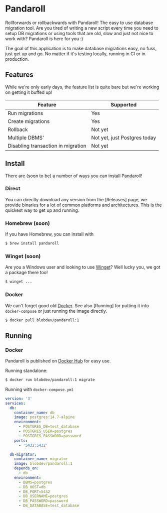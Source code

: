 # Pandaroll

Rollforwards or rollbackwards with Pandaroll! The easy to use database migration tool. Are you tired of writing a new script every time you need to setup DB migrations or using tools that are old, slow and just not nice to work with? Pandaroll is here for you :)

The goal of this application is to make database migrations easy, no fuss, just get up and go. No matter if it's testing locally, running in CI or in production.

## Features

While we're only early days, the feature list is quite bare but we're working on getting it buffed up!

| Feature                            | Supported                    |
|------------------------------------|------------------------------|
| Run migrations                     | Yes                          |
| Create migrations                  | Yes                          |
| Rollback                           | Not yet                      |
| Multiple DBMS'                     | Not yet, just Postgres today |
| Disabling transaction in migration | Not yet                      |

## Install

There are (soon to be) a number of ways you can install Pandaroll!

### Direct

You can directly download any version from the [Releases] page, we provide binaries for a lot of common platforms and architectures. This is the quickest way to get up and running.

### Homebrew (soon)

If you have Homebrew, you can install with

```bash
$ brew install pandaroll
```

### Winget (soon)

Are you a Windows user and looking to use [Winget]()? Well lucky you, we got a package there too!

```bash
$ winget ...
```

### Docker

We can't forget good old [Docker](). See also [Running] for putting it into `docker-compose` or just running the image directly.

```bash
$ docker pull blobdev/pandaroll:1
```

## Running

### Docker

Pandaroll is published on [Docker Hub](https://hub.docker.com/r/blobdev/pandaroll) for easy use.

Running standalone:

```bash
$ docker run blobdev/pandaroll:1 migrate
```

Running with `docker-compose.yml`

```yml
version: '3'
services:
  db:
    container_name: db
    image: postgres:14.7-alpine
    environment:
      - POSTGRES_DB=test_database
      - POSTGRES_USER=postgres
      - POSTGRES_PASSWORD=password
    ports:
      - '5432:5432'

  db-migrator:
    container_name: migrator
    image: blobdev/pandaroll:1
    depends_on:
      - db
    environment:
      - DBMS=postgres
      - DB_HOST=db
      - DB_PORT=5432
      - DB_USERNAME=postgres
      - DB_PASSWORD=password
      - DB_DATABASE=test_database
```